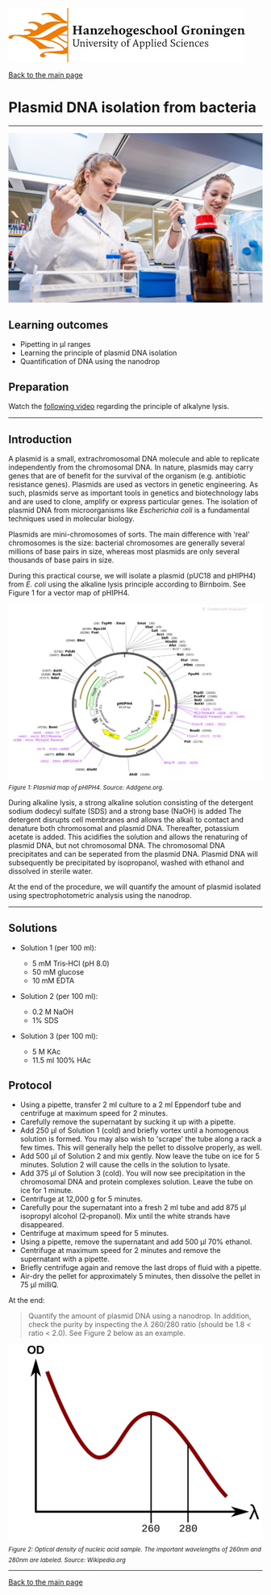 ![Hanze](../hanze/hanze.png)

[Back to the main page](../index.md)

# Plasmid DNA isolation from bacteria

---

![Pic](./pics/impression.jpg)

## Learning outcomes
- Pipetting in μl ranges
- Learning the principle of plasmid DNA isolation
- Quantification of DNA using the nanodrop


## Preparation
Watch the [following video](https://www.youtube.com/watch?v=S-6177IEUMo) regarding the principle of alkalyne lysis.

---

## Introduction
A plasmid is a small, extrachromosomal DNA molecule and able to replicate independently from the chromosomal DNA. In nature, plasmids may carry genes that are of benefit for the survival of the organism (e.g. antibiotic resistance genes). Plasmids are used as vectors in genetic engineering. As such, plasmids serve as important tools in genetics and biotechnology labs and are used to clone, amplify or express particular genes. 
The isolation of plasmid DNA from microorganisms like *Escherichia coli* is a fundamental techniques used in molecular biology. 

Plasmids are mini-chromosomes of sorts. The main difference with ‘real’ chromosomes is the size: bacterial chromosomes are generally several millions of base pairs in size, whereas most plasmids are only several thousands of base pairs in size.

During this practical course, we will isolate a plasmid (pUC18 and pHIPH4) from *E. coli* using the alkaline lysis principle according to Birnboim. See Figure 1 for a vector map of pHIPH4. 

![Figure 1](./pics/fig1.png)
*<sub>Figure 1: Plasmid map of pHIPH4. Source: Addgene.org.</sub>* 

During alkaline lysis, a strong alkaline solution consisting of the detergent sodium dodecyl sulfate (SDS) and a strong base (NaOH) is added The detergent disrupts cell membranes and allows the alkali to contact and denature both chromosomal and plasmid DNA. Thereafter, potassium acetate is added. This acidifies the solution and allows the renaturing of plasmid DNA, but not chromosomal DNA. The chromosomal DNA precipitates and can be seperated from the plasmid DNA. Plasmid DNA will subsequently be precipitated by isopropanol, washed with ethanol and dissolved in sterile water.

At the end of the procedure, we will quantify the amount of plasmid isolated using spectrophotometric analysis using the nanodrop.

---

## Solutions

- Solution 1 (per 100 ml):
  - 5 mM Tris‐HCl (pH 8.0)
  - 50 mM glucose
  - 10 mM EDTA

- Solution 2 (per 100 ml):
  - 0.2 M NaOH
  - 1% SDS

- Solution 3 (per 100 ml):
  - 5 M KAc
  - 11.5 ml 100% HAc


## Protocol

-	Using a pipette, transfer 2 ml culture to a 2 ml Eppendorf tube and centrifuge at maximum speed for 2 minutes.
-	Carefully remove the supernatant by sucking it up with a pipette.
-	Add 250 μl of Solution 1 (cold) and briefly vortex until a homogenous solution is formed. You may also wish to 'scrape' the tube along a rack a few times. This will generally help the pellet to dissolve properly, as well.
-	Add 500 µl of Solution 2 and mix gently. Now leave the tube on ice for 5 minutes. Solution 2 will cause the cells in the solution to lysate.
-	Add 375 µl of Solution 3 (cold). You will now see precipitation in the chromosomal DNA and protein complexes solution. Leave the tube on ice for 1 minute.
-	Centrifuge at 12,000 g for 5 minutes.
-	Carefully pour the supernatant into a fresh 2 ml tube and add 875 µl isopropyl alcohol (2‐propanol). Mix until the white strands have disappeared.
-	Centrifuge at maximum speed for 5 minutes.
-	Using a pipette, remove the supernatant and add 500 µl 70% ethanol.
-	Centrifuge at maximum speed for 2 minutes and remove the supernatant with a pipette.
-	Briefly centrifuge again and remove the last drops of fluid with a pipette.
-	Air-dry the pellet for approximately 5 minutes, then dissolve the pellet in 75 µl milliQ.

At the end:
>Quantify the amount of plasmid DNA using a nanodrop. In addition, check the purity by inspecting the $\lambda$ 260/280 ratio (should be 1.8 < ratio < 2.0). See Figure 2 below as an example.  

![Figure 2](./pics/fig2.svg)
*<sub>Figure 2: Optical density of nucleic acid sample. The important wavelengths of 260nm and 280nm are labeled. Source: Wikipedia.org</sub>* 

--- 

[Back to the main page](../index.md)

<script type="text/x-mathjax-config">
  MathJax.Hub.Config({
    tex2jax: {
      inlineMath: [ ['$','$'], ["\\(","\\)"] ],
      processEscapes: true
    }
  });
</script>
    
<script type="text/javascript"
        src="https://cdn.mathjax.org/mathjax/latest/MathJax.js?config=TeX-AMS-MML_HTMLorMML">
</script>